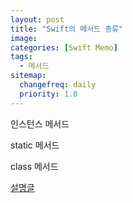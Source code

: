 ```yaml
---
layout: post
title: "Swift의 메서드 종류"
image:
categories: [Swift Memo]
tags: 
  - 메서드
sitemap:
  changefreq: daily
  priority: 1.0
---
```


인스턴스 메서드

static 메서드

class 메서드

[설명글](https://medium.com/@miles3898/swift%EC%9D%98-static-%EB%A9%94%EC%84%9C%EB%93%9C%EC%99%80-class-%EB%A9%94%EC%84%9C%EB%93%9C-975d367c4c19)

